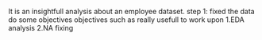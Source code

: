 It is an insightfull analysis about an employee dataset.
step 1:
fixed the data
do some objectives
objectives such as really usefull to work upon
1.EDA analysis
2.NA fixing
